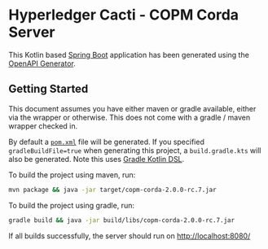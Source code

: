 # Hyperledger Cacti - COPM Corda Server

This Kotlin based [Spring Boot](https://spring.io/projects/spring-boot) application has been generated using the [OpenAPI Generator](https://github.com/OpenAPITools/openapi-generator).

## Getting Started

This document assumes you have either maven or gradle available, either via the wrapper or otherwise. This does not come with a gradle / maven wrapper checked in.

By default a [`pom.xml`](pom.xml) file will be generated. If you specified `gradleBuildFile=true` when generating this project, a `build.gradle.kts` will also be generated. Note this uses [Gradle Kotlin DSL](https://github.com/gradle/kotlin-dsl).

To build the project using maven, run:
```bash
mvn package && java -jar target/copm-corda-2.0.0-rc.7.jar
```

To build the project using gradle, run:
```bash
gradle build && java -jar build/libs/copm-corda-2.0.0-rc.7.jar
```

If all builds successfully, the server should run on [http://localhost:8080/](http://localhost:8080/)
